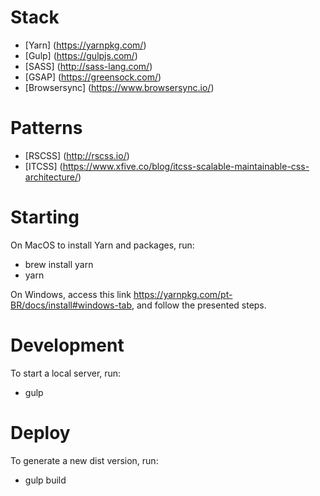# Stack
- [Yarn] (https://yarnpkg.com/)
- [Gulp] (https://gulpjs.com/)
- [SASS] (http://sass-lang.com/)
- [GSAP] (https://greensock.com/)
- [Browsersync] (https://www.browsersync.io/)

# Patterns
- [RSCSS] (http://rscss.io/)
- [ITCSS] (https://www.xfive.co/blog/itcss-scalable-maintainable-css-architecture/)

# Starting
On MacOS to install Yarn and packages, run:
  - brew install yarn
  - yarn

On Windows, access this link https://yarnpkg.com/pt-BR/docs/install#windows-tab, and follow the presented steps.

# Development
To start a local server, run:
  - gulp

# Deploy
To generate a new dist version, run:
  - gulp build